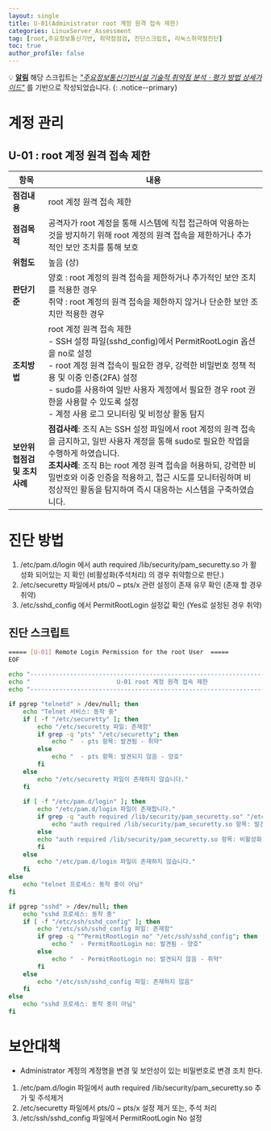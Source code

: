 ```yaml
---
layout: single
title: U-01(Administrator root 계정 원격 접속 제한)
categories: LinuxServer_Assessment
tag: [root,주요정보통신기반, 취약점점검, 진단스크립트, 리눅스취약점진단]
toc: true
author_profile: false
---
```


💡 **<u>알림</u>** 해당 스크립트는 <u style="font-style: italic;">"주요정보통신기반시설 기술적 취약점 분석ㆍ평가 방법 상세가이드"</u> 를 기반으로 작성되었습니다.
{: .notice--primary} 

# 계정 관리
## U-01 : root 계정 원격 접속 제한

| 항목 | 내용 |
|------|------|
| **점검내용** | root 계정 원격 접속 제한 |
| **점검목적** | 공격자가 root 계정을 통해 시스템에 직접 접근하여 악용하는 것을 방지하기 위해 root 계정의 원격 접속을 제한하거나 추가적인 보안 조치를 통해 보호 |
| **위험도** | 높음 (상) |
| **판단기준** | 양호 : root 계정의 원격 접속을 제한하거나 추가적인 보안 조치를 적용한 경우<br>취약 : root 계정의 원격 접속을 제한하지 않거나 단순한 보안 조치만 적용한 경우 |
| **조치방법** | root 계정 원격 접속 제한<br>- SSH 설정 파일(sshd_config)에서 PermitRootLogin 옵션을 no로 설정<br>- root 계정 원격 접속이 필요한 경우, 강력한 비밀번호 정책 적용 및 이중 인증(2FA) 설정<br>- sudo를 사용하여 일반 사용자 계정에서 필요한 경우 root 권한을 사용할 수 있도록 설정<br>- 계정 사용 로그 모니터링 및 비정상 활동 탐지 |
| **보안위협점검 및 조치사례** | **점검사례**: 조직 A는 SSH 설정 파일에서 root 계정의 원격 접속을 금지하고, 일반 사용자 계정을 통해 sudo로 필요한 작업을 수행하게 하였습니다.<br>**조치사례**: 조직 B는 root 계정 원격 접속을 허용하되, 강력한 비밀번호와 이중 인증을 적용하고, 접근 시도를 모니터링하며 비정상적인 활동을 탐지하여 즉시 대응하는 시스템을 구축하였습니다. |

# 진단 방법

1. /etc/pam.d/login 에서 auth required /lib/security/pam_securetty.so 가 활성화 되어있는 지 확인 (비활성화(주석처리) 의 경우 취약함으로 판단.)
2. /etc/securetty 파일에서 pts/0 ~ pts/x 관련 설정이 존재 유무 확인 (존재 할 경우 취약)
3. /etc/sshd_config 에서 PermitRootLogin 설정값 확인 (Yes로 설정된 경우 취약)

## 진단 스크립트

```bash
===== [U-01] Remote Login Permission for the root User  =====
EOF
 
echo "--------------------------------------------------------------------------" 
echo "                        U-01 root 계정 원격 접속 제한                         " 
echo "--------------------------------------------------------------------------"

if pgrep "telnetd" > /dev/null; then
    echo "Telnet 서비스: 동작 중"
    if [ -f "/etc/securetty" ]; then
        echo "/etc/securetty 파일: 존재함"
        if grep -q "pts" "/etc/securetty"; then
            echo "  - pts 항목: 발견됨 - 취약"
        else
            echo "  - pts 항목: 발견되지 않음 - 양호"
        fi
    else
    	echo "/etc/securetty 파일이 존재하지 않습니다."
    fi
    
    if [ -f "/etc/pam.d/login" ]; then
    	echo "/etc/pam.d/login 파일이 존재합니다."
    	if grep -q "auth required /lib/security/pam_securetty.so" "/etc/pam.d/login"; then
    	    echo "auth required /lib/security/pam_securetty.so 항목: 발견됨 - 양호."
    	else
   	    echo "auth required /lib/security/pam_securetty.so 항목: 비활성화 - 취약."
    	fi
    else
    	echo "/etc/pam.d/login 파일이 존재하지 않습니다."    
    fi
else
    echo "telnet 프로세스: 동작 중이 아님"
fi

if pgrep "sshd" > /dev/null; then
    echo "sshd 프로세스: 동작 중"
    if [ -f "/etc/ssh/sshd_config" ]; then
        echo "/etc/ssh/sshd_config 파일: 존재함"
        if grep -q "^PermitRootLogin no" "/etc/ssh/sshd_config"; then
            echo "  - PermitRootLogin no: 발견됨 - 양호"
        else
            echo "  - PermitRootLogin no: 발견되지 않음 - 취약"
        fi
    else
        echo "/etc/ssh/sshd_config 파일: 존재하지 않음"
    fi
else
    echo "sshd 프로세스: 동작 중이 아님"
fi
```

# 보안대책
- Administrator 계정의 계정명을 변경 및 보안성이 있는 비밀번호로 변경 조치 한다.

1. /etc/pam.d/login 파일에서 auth required /lib/security/pam_securetty.so 추가 및 주석제거
2. /etc/securetty 파일에서 pts/0 ~ pts/x 설정 제거 또는, 주석 처리
3. /etc/ssh/sshd_config 파일에서 PermitRootLogin No 설정